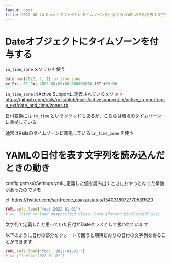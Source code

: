 ```yaml
---
layout: post
title: 2022-06-24 Dateオブジェクトにタイムゾーンを付与する/YAMLの日付を表す文字列を読み込んだときの動き
---
```


# Dateオブジェクトにタイムゾーンを付与する

`in_time_zone` メソッドを使う

```ruby
Date.new(2022, 7, 1).in_time_zone
=> Fri, 01 Jul 2022 00:00:00.000000000 JST +09:00
```

`in_time_zone` はActive Supportに定義されているメソッド
https://github.com/rails/rails/blob/main/activesupport/lib/active_support/core_ext/date_and_time/zones.rb

日付変換には `to_time` というメソッドもあるが、こちらは環境のタイムゾーンに準拠している

通常はRailsのタイムゾーンに準拠している `in_time_zone` を使う

# YAMLの日付を表す文字列を読み込んだときの動き

config gemsのSettings.ymlに定義した値を読み出すときにおやっとなった挙動があったのでメモ

cf. https://twitter.com/sanfrecce_osaka/status/1540318072770539520

```ruby
YAML.safe_load("foo: 2022-01-01")
# =>  Tried to load unspecified class: Date (Psych::DisallowedClass)
```

文字列で定義したと思っていた日付がDateクラスとして扱われています

以下のように日付の部分をクォートで囲うと期待どおりの日付の文字列を得ることができます
```ruby
YAML.safe_load("foo: '2022-01-01'")
# => {"foo"=>"2022-01-01"}
```
